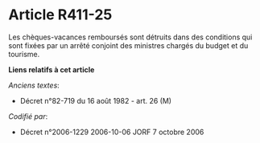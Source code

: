 # Article R411-25

Les chèques-vacances remboursés sont détruits dans des conditions qui sont fixées par un arrêté conjoint des ministres
chargés du budget et du tourisme.

**Liens relatifs à cet article**

_Anciens textes_:

  - Décret n°82-719 du 16 août 1982 - art. 26 (M)

_Codifié par_:

  - Décret n°2006-1229 2006-10-06 JORF 7 octobre 2006
